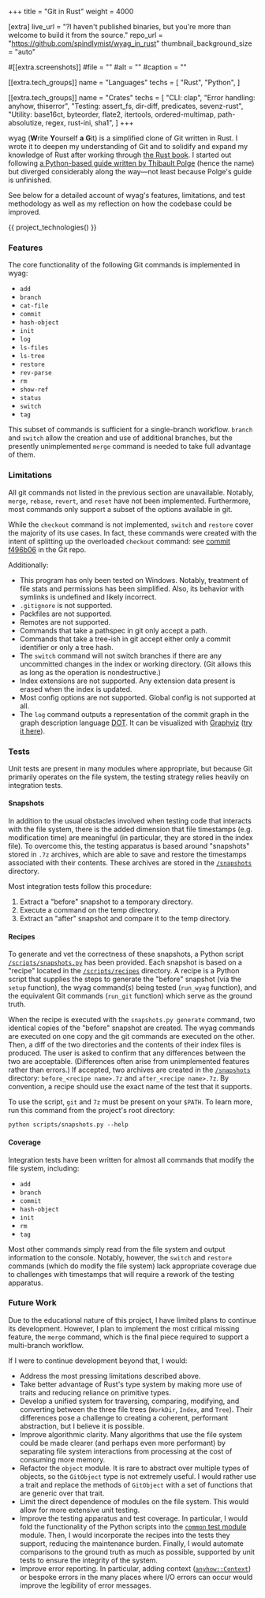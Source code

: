 +++
title = "Git in Rust"
weight = 4000

[extra]
live_url = "?I haven't published binaries, but you're more than welcome to build it from the source."
repo_url = "https://github.com/spindlymist/wyag_in_rust"
thumbnail_background_size = "auto"

#[[extra.screenshots]]
#file = ""
#alt = ""
#caption = ""

[[extra.tech_groups]]
name = "Languages"
techs = [
    "Rust",
    "Python",
]

[[extra.tech_groups]]
name = "Crates"
techs = [
    "CLI: clap",
    "Error handling: anyhow, thiserror",
    "Testing: assert_fs, dir-diff, predicates, sevenz-rust",
    "Utility: base16ct, byteorder, flate2, itertools, ordered-multimap, path-absolutize, regex, rust-ini, sha1",
]
+++

wyag (**W**rite **Y**ourself **a** **G**it) is a simplified clone of Git written in Rust. I wrote it to deepen my understanding of Git and to solidify and expand my knowledge of Rust after working through [the Rust book](https://doc.rust-lang.org/book/title-page.html). I started out following [a Python-based guide written by Thibault Polge](https://wyag.thb.lt/) (hence the name) but diverged considerably along the way—not least because Polge's guide is unfinished.

See below for a detailed account of wyag's features, limitations, and test methodology as well as my reflection on how the codebase could be improved.

{{ project_technologies() }}

### Features

The core functionality of the following Git commands is implemented in wyag:
- `add`
- `branch`
- `cat-file`
- `commit`
- `hash-object`
- `init`
- `log`
- `ls-files`
- `ls-tree`
- `restore`
- `rev-parse`
- `rm`
- `show-ref`
- `status`
- `switch`
- `tag`

This subset of commands is sufficient for a single-branch workflow. `branch` and `switch` allow the creation and use of additional branches, but the presently unimplemented `merge` command is needed to take full advantage of them.

### Limitations

All git commands not listed in the previous section are unavailable. Notably, `merge`, `rebase`, `revert`, and `reset` have not been implemented. Furthermore, most commands only support a subset of the options available in git.

While the `checkout` command is not implemented, `switch` and `restore` cover the majority of its use cases. In fact, these commands were created with the intent of splitting up the overloaded `checkout` command: see [commit f496b06](https://github.com/git/git/commit/f496b064fc1135e0dded7f93d85d72eb0b302c22) in the Git repo.

Additionally:

- This program has only been tested on Windows. Notably, treatment of file stats and permissions has been simplified. Also, its behavior with symlinks is undefined and likely incorrect.
- `.gitignore` is not supported.
- Packfiles are not supported.
- Remotes are not supported.
- Commands that take a pathspec in git only accept a path.
- Commands that take a tree-ish in git accept either only a commit identifier or only a tree hash.
- The `switch` command will not switch branches if there are any uncommitted changes in the index or working directory. (Git allows this as long as the operation is nondestructive.)
- Index extensions are not supported. Any extension data present is erased when the index is updated.
- Most config options are not supported. Global config is not supported at all.
- The `log` command outputs a representation of the commit graph in the graph description language [DOT](https://en.wikipedia.org/wiki/DOT_(graph_description_language)). It can be visualized with [Graphviz](https://graphviz.org/) ([try it here](https://dreampuf.github.io/GraphvizOnline/)).

### Tests

Unit tests are present in many modules where appropriate, but because Git primarily operates on the file system, the testing strategy relies heavily on integration tests.

#### Snapshots

In addition to the usual obstacles involved when testing code that interacts with the file system, there is the added dimension that file timestamps (e.g. modification time) are meaningful (in particular, they are stored in the index file). To overcome this, the testing apparatus is based around "snapshots" stored in `.7z` archives, which are able to save and restore the timestamps associated with their contents. These archives are stored in the [`/snapshots`](/snapshots) directory.

Most integration tests follow this procedure:

1. Extract a "before" snapshot to a temporary directory.
2. Execute a command on the temp directory.
3. Extract an "after" snapshot and compare it to the temp directory.

#### Recipes

To generate and vet the correctness of these snapshots, a Python script [`/scripts/snapshots.py`](scripts/snapshots.py) has been provided. Each snapshot is based on a "recipe" located in the [`/scripts/recipes`](scripts/recipes) directory. A recipe is a Python script that supplies the steps to generate the "before" snapshot (via the `setup` function), the wyag command(s) being tested (`run_wyag` function), and the equivalent Git commands (`run_git` function) which serve as the ground truth.

When the recipe is executed with the `snapshots.py generate` command, two identical copies of the "before" snapshot are created. The wyag commands are executed on one copy and the git commands are executed on the other. Then, a diff of the two directories and the contents of their index files is produced. The user is asked to confirm that any differences between the two are acceptable. (Differences often arise from unimplemented features rather than errors.) If accepted, two archives are created in the [`/snapshots`](/snapshots) directory: `before_<recipe name>.7z` and `after_<recipe name>.7z`. By convention, a recipe should use the exact name of the test that it supports.

To use the script, `git` and `7z` must be present on your `$PATH`. To learn more, run this command from the project's root directory:

```shell
python scripts/snapshots.py --help
```

#### Coverage

Integration tests have been written for almost all commands that modify the file system, including:

- `add`
- `branch`
- `commit`
- `hash-object`
- `init`
- `rm`
- `tag`

Most other commands simply read from the file system and output information to the console. Notably, however, the `switch` and `restore` commands (which do modify the file system) lack appropriate coverage due to challenges with timestamps that will require a rework of the testing apparatus.

### Future Work

Due to the educational nature of this project, I have limited plans to continue its development. However, I plan to implement the most critical missing feature, the `merge` command, which is the final piece required to support a multi-branch workflow.

If I were to continue development beyond that, I would:
- Address the most pressing limitations described above.
- Take better advantage of Rust's type system by making more use of traits and reducing reliance on primitive types.
- Develop a unified system for traversing, comparing, modifying, and converting between the three file trees (`WorkDir`, `Index`, and `Tree`). Their differences pose a challenge to creating a coherent, performant abstraction, but I believe it is possible.
- Improve algorithmic clarity. Many algorithms that use the file system could be made clearer (and perhaps even more performant) by separating file system interactions from processing at the cost of consuming more memory.
- Refactor the `object` module. It is rare to abstract over multiple types of objects, so the `GitObject` type is not extremely useful. I would rather use a trait and replace the methods of `GitObject` with a set of functions that are generic over that trait.
- Limit the direct dependence of modules on the file system. This would allow for more extensive unit testing.
- Improve the testing apparatus and test coverage. In particular, I would fold the functionality of the Python scripts into the [`common` test module](/tests/common) module. Then, I would incorporate the recipes into the tests they support, reducing the maintenance burden. Finally, I would automate comparisons to the ground truth as much as possible, supported by unit tests to ensure the integrity of the system.
- Improve error reporting. In particular, adding context ([`anyhow::Context`](https://docs.rs/anyhow/latest/anyhow/trait.Context.html)) or bespoke errors in the many places where I/O errors can occur would improve the legibility of error messages.
